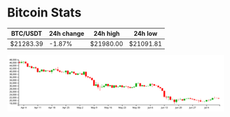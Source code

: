 # Bitcoin Stats

BTC/USDT|24h change|24h high|24h low|
|---|---|---|---|
|$21283.39|-1.87%|$21980.00|$21091.81|

<img src="./chart.svg">
